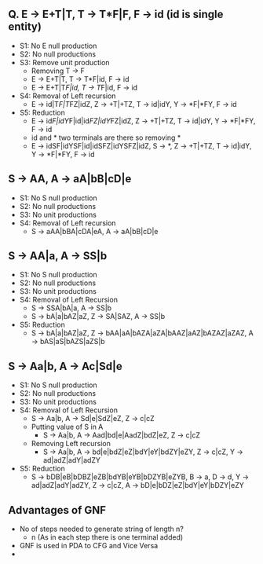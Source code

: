## Q. E -> E+T|T, T  -> T*F|F, F -> id (id is single entity)
- S1: No E null production
- S2: No null productions
- S3: Remove unit production
  - Removing T -> F
  - E -> E+T|T, T -> T*F|id, F -> id
  - E -> E+T|T*F|id, T -> T*F|id, F -> id
- S4: Removal of Left recursion
  - E -> id|T*F|T*FZ|idZ, Z -> +T|+TZ, T -> id|idY, Y -> *F|*FY, F -> id
- S5: Reduction
  - E -> id*F|idY*F|id|id*FZ|idY*FZ|idZ, Z -> +T|+TZ, T -> id|idY, Y -> *F|*FY, F -> id
  - id and * two terminals are there so removing *
  - E -> idSF|idYSF|id|idSFZ|idYSFZ|idZ, S -> *, Z -> +T|+TZ, T -> id|idY, Y -> *F|*FY, F -> id

## S -> AA, A -> aA|bB|cD|e
- S1: No S null production
- S2: No null productions
- S3: No unit productions
- S4: Removal of Left recursion
  - S -> aAA|bBA|cDA|eA, A -> aA|bB|cD|e

## S -> AA|a, A -> SS|b
- S1: No S null production
- S2: No null productions
- S3: No unit productions
- S4: Removal of Left Recursion
  - S -> SSA|bA|a, A -> SS|b
  - S -> bA|a|bAZ|aZ, Z -> SA|SAZ, A -> SS|b
- S5: Reduction
  - S -> bA|a|bAZ|aZ, Z -> bAA|aA|bAZA|aZA|bAAZ|aAZ|bAZAZ|aZAZ, A -> bAS|aS|bAZS|aZS|b

## S -> Aa|b, A -> Ac|Sd|e
- S1: No S null production
- S2: No null productions
- S3: No unit productions
- S4: Removal of Left Recursion
  - S -> Aa|b, A -> Sd|e|SdZ|eZ, Z -> c|cZ
  - Putting value of S in A
    - S -> Aa|b, A -> Aad|bd|e|AadZ|bdZ|eZ, Z -> c|cZ
  - Removing Left recursion
    - S -> Aa|b, A -> bd|e|bdZ|eZ|bdY|eY|bdZY|eZY, Z -> c|cZ, Y -> ad|adZ|adY|adZY
- S5: Reduction
  - S -> bDB|eB|bDBZ|eZB|bdYB|eYB|bDZYB|eZYB, B -> a, D -> d, Y -> ad|adZ|adY|adZY, Z -> c|cZ, A -> bD|e|bDZ|eZ|bdY|eY|bDZY|eZY

## Advantages of GNF
- No of steps needed to generate string of length n?
  - n (As in each step there is one terminal added)
-  GNF is used in PDA to CFG and Vice Versa
-  